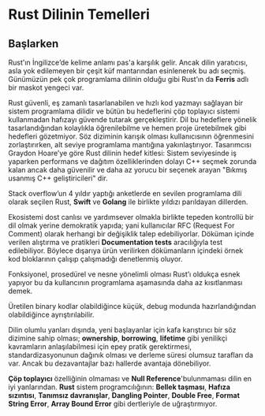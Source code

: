 # Rust Dilinin Temelleri
## Başlarken

Rust'ın İngilizce’de kelime anlamı pas'a karşılık gelir. Ancak dilin yaratıcısı, asla yok edilemeyen bir çeşit küf mantarından esinlenerek bu adı seçmiş. Günümüzün pek çok programlama dilinin olduğu gibi Rust’ın da **Ferris** adlı bir maskot yengeci var. 

Rust güvenli, eş zamanlı tasarlanabilen ve hızlı kod yazmayı sağlayan bir sistem programlama dilidir ve bütün bu hedeflerini çöp toplayıcı sistemi kullanmadan hafızayı güvende tutarak gerçekleştirir.  Dil bu hedeflere yönelik tasarlandığından kolaylıkla öğrenilebilme ve hemen proje üretebilmek gibi hedefleri gözetmiyor. Söz diziminin karışık olması kullanıcısının öğrenmesini zorlaştırırken, alt seviye programlama mantığına yakınlaştırıyor. 
Tasarımcısı Graydon Hoare’ye göre Rust dilinin hedef kitlesi: Sistem seviyesinde iş yaparken performans ve dağıtım özelliklerinden dolayı C++ seçmek zorunda kalan ancak daha güvenilir ve daha az yorucu bir seçenek arayan "Bıkmış usanmış C++ geliştiricileri" dir. 

Stack overflow’un 4 yıldır yaptığı anketlerde en sevilen programlama dili olarak seçilen Rust, **Swift** ve **Golang** ile birlikte yıldızı parıldayan dillerden. 

Ekosistemi dost canlısı ve yardımsever olmakla birlikte tepeden kontrollü bir dil olmak yerine demokratik yapıda; yani kullanıcılar RFC (Request For Comment) olarak herhangi bir değişiklik talep edebiliyorlar. Döküman içinde verilen alıştırma ve pratikleri **Documentation tests** aracılığıyla test edilebiliyor. Böylece dışarıya ürün verilirken dökümanların içindeki örnek kod bloklarının çalışıp çalışmadığı denetlenmiş oluyor. 

Fonksiyonel, prosedürel ve nesne yönelimli olması Rust’ı oldukça esnek yapıyor bu da kullancının programlama aşamasında daha az kısıtlanması demek. 

Üretilen binary kodlar olabildiğince küçük, debug modunda hazırlandığından olabildiğince ayrıştırılabilir. 

Dilin olumlu yanları dışında, yeni başlayanlar için kafa karıştırıcı bir söz dizimine sahip olması; **ownership**, **borrowing**, **lifetime** gibi yenilikçi kavramların anlaşılabilmesi için epey pratik gerektirmesi, standardizasyonunun dağınık olması ve derleme süresi olumsuz tarafları da var. Ancak bu dezavantajlar bazı hallerde avantaja dönebiliyor.

**Çöp toplayıcı** özelliğinin olmaması ve **Null Reference**'bulunmaması dilin en iyi yanlarından. **Rust** sistem programcılığının: **Bellek taşması**, **Hafıza sızıntısı**, **Tanımsız davranışlar**, **Dangling Pointer**, **Double Free**, **Format String Error**, **Array Bound Error** gibi dertleriyle de uğraştırmıyor.
